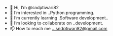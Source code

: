 - 👋 Hi, I’m @sndptiwari82
- 👀 I’m interested in ..Python programming.
- 🌱 I’m currently learning .Software development..
- 💞️ I’m looking to collaborate on ..development.
- 📫 How to reach me ...sndptiwari82@gmail.com

<!---
sndptiwari82/sndptiwari82 is a ✨ special ✨ repository because its `README.md` (this file) appears on your GitHub profile.
You can click the Preview link to take a look at your changes.
--->
